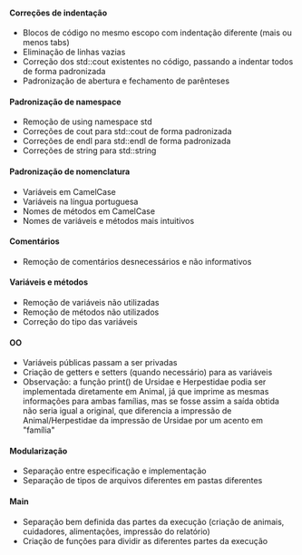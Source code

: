 #### Correções de indentação
- Blocos de código no mesmo escopo com indentação diferente (mais ou menos tabs)
- Eliminação de linhas vazias
- Correção dos std::cout existentes no código, passando a indentar todos de forma padronizada
- Padronização de abertura e fechamento de parênteses

#### Padronização de namespace
- Remoção de using namespace std
- Correções de cout para std::cout de forma padronizada
- Correções de endl para std::endl de forma padronizada
- Correções de string para std::string

#### Padronização de nomenclatura
- Variáveis em CamelCase
- Variáveis na língua portuguesa
- Nomes de métodos em CamelCase
- Nomes de variáveis e métodos mais intuitivos

#### Comentários
- Remoção de comentários desnecessários e não informativos

#### Variáveis e métodos
- Remoção de variáveis não utilizadas
- Remoção de métodos não utilizados
- Correção do tipo das variáveis

#### OO
- Variáveis públicas passam a ser privadas
- Criação de getters e setters (quando necessário)  para as variáveis
- Observação: a função print() de Ursidae e Herpestidae podia ser implementada diretamente em Animal, já que imprime as mesmas informações para ambas famílias, mas se fosse assim a saída obtida não seria igual a original, que diferencia a impressão de Animal/Herpestidae da impressão de Ursidae por um acento em "família"

#### Modularização
- Separação entre especificação e implementação
- Separação de tipos de arquivos diferentes em pastas diferentes

#### Main
- Separação bem definida das partes da execução (criação de animais, cuidadores, alimentações, impressão do relatório)
- Criação de funções para dividir as diferentes partes da execução


